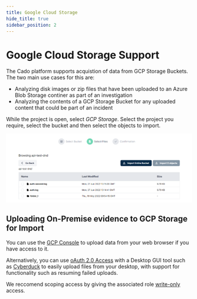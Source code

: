 ```yaml
---
title: Google Cloud Storage
hide_title: true
sidebar_position: 2
---
```

# Google Cloud Storage Support

The Cado platform supports acquistion of data from GCP Storage Buckets. The two main use cases for this are:

* Analyzing disk images or zip files that have been uploaded to an Azure Blob Storage continer as part of an investigation
* Analyzing the contents of a GCP Storage Bucket for any uploaded content that could be part of an incident

While the project is open, select *GCP Storage*. Select the project you require, select the bucket and then select the objects to import. 

![Import GCP Storage](/img/google-cloud-storage.png)

## Uploading On-Premise evidence to GCP Storage for Import

You can use the [GCP Console](https://console.cloud.google.com/) to upload data from your web browser if you have access to it.

Alternatively, you can use [oAuth 2.0 Access](https://docs.cyberduck.io/protocols/google_cloud_storage/) with a Desktop GUI tool such as [Cyberduck](https://cyberduck.io/) to easily upload files from your desktop, with support for functionality such as resuming failed uploads.

We reccomend scoping access by giving the associated role [write-only](https://stackoverflow.com/questions/57147765/gcp-write-only-access-to-bucket-gcs) access.


